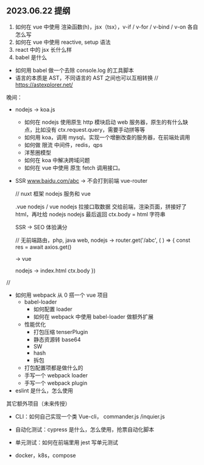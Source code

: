 ## 2023.06.22 提纲

1. 如何在 vue 中使用 渲染函数(h)，jsx（tsx），v-if / v-for / v-bind / v-on 各自怎么写
2. 如何在 vue 中使用 reactive, setup 语法
3. react 中的 jsx 长什么样
4. babel 是什么

- 如何用 babel 做一个去除 console.log 的工具脚本
- 语言的本质是 AST，不同语言的 AST 之间也可以互相转换
  // https://astexplorer.net/

晚间：

- nodejs -> koa.js
  - 如何在 nodejs 使用原生 http 模块启动 web 服务器，原生的有什么缺点，比如没有 ctx.request.query，需要手动拼等等
  - 如何用 koa，调用 mysql。实现一个增删改查的服务器，在前端处调用
  - 如何做 限流 中间件，redis，qps
  - 洋葱圈模型
  - 如何在 koa 中解决跨域问题
  - 如何在 vue 中使用 原生 fetch 调用接口。
- SSR
  www.baidu.com/abc -> 不会打到前端 vue-router

  // nuxt 框架 nodejs 服务和 vue

  .vue nodejs / vue
  nodejs 拉接口取数据
  交给前端，渲染页面，拼接好了 html，再吐给 nodejs
  nodejs 最后返回 ctx.body = html 字符串

  SSR -> SEO 体验满分

  // 无前端路由，php, java web,
  nodejs -> router.get('/abc', ( ) => {
  const res = await axios.get()

  -> vue

  nodejs -> index.html ctx.body
  })

//

- 如何用 webpack 从 0 搭一个 vue 项目
  - babel-loader
    - 如何配置 loader
    - 如何在 webpack 中使用 babel-loader 做额外扩展
  - 性能优化
    - 打包压缩 tenserPlugin
    - 静态资源转 base64
    - SW
    - hash
    - 拆包
  - 打包配置项都是做什么的
  - 手写一个 webpack loader
  - 手写一个 webpack plugin
- eslint 是什么，怎么使用

其它额外项目（未来传授）

- CLI：如何自己实现一个类 Vue-cli， commander.js /inquier.js

- 自动化测试：cypress 是什么，怎么使用，抢票自动化脚本

- 单元测试：如何在前端里用 jest 写单元测试

- docker，k8s，compose
